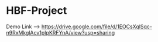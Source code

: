 # HBF-Project

Demo Link --> https://drive.google.com/file/d/1EOCsXqlSqc-n9RxMkglAcv1pIpKRFYnA/view?usp=sharing
